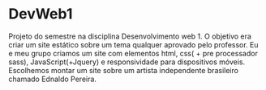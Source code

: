 # DevWeb1
Projeto do semestre na disciplina Desenvolvimento web 1. O objetivo era criar um site estático sobre um tema qualquer aprovado pelo professor. Eu e meu grupo criamos um site com elementos html, css( + pre processador sass), JavaScript(+Jquery) e responsividade para dispositivos móveis. Escolhemos montar um site sobre um artista independente brasileiro chamado Ednaldo Pereira.
